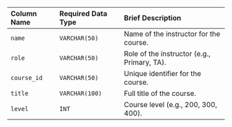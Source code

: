 
| Column Name   | Required Data Type | Brief Description                                      |
| :---          | :---               | :---                                                   |
| `name`        | `VARCHAR(50)`      | Name of the instructor for the course.                 |
| `role`        | `VARCHAR(50)`      | Role of the instructor (e.g., Primary, TA).            |
| `course_id`   | `VARCHAR(50)`      | Unique identifier for the course.                      |
| `title`       | `VARCHAR(100)`     | Full title of the course.                              |
| `level`       | `INT`              | Course level (e.g., 200, 300, 400).                    |
